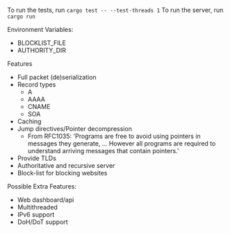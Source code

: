 To run the tests, run `cargo test -- --test-threads 1`
To run the server, run `cargo run`

Environment Variables:
- BLOCKLIST_FILE
- AUTHORITY_DIR

Features
  - Full packet (de)serialization
  - Record types
    - A
    - AAAA
    - CNAME
    - SOA
  - Caching
  - Jump directives/Pointer decompression
    - From RFC1035: 'Programs are free to avoid using pointers in messages they
      generate, ... However all programs are required to understand arriving
      messages that contain pointers.'
  - Provide TLDs
  - Authoritative and recursive server
  - Block-list for blocking websites

Possible Extra Features:
  - Web dashboard/api
  - Multithreaded
  - IPv6 support
  - DoH/DoT support
